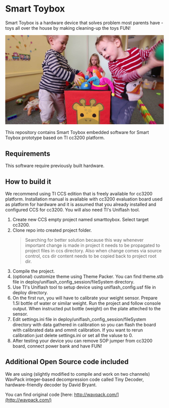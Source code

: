 Smart Toybox
============

Smart Toybox is a hardware device that solves problem most parents have - toys all over the house by making cleaning-up the toys FUN!

![Kids will love to clean-up their toys!](docs/smart-toybox.jpg)

This repository contains Smart Toybox embedded software for Smart Toybox prototype based on TI cc3200 platform.

Requirements
------------
This software require previously built hardware.

How to build it
---------------
We recommend using TI CCS edition that is freely available for cc3200 platform. Installation manual is available with cc3200 evaluation board used as platform
for hardware and it is assumed that you already installed and configured CCS
for cc3200. You will also need TI's Uniflash tool.

1.  Create new CCS empty project named smarttoybox. Select target cc3200.
2.  Clone repo into created project folder.
    > Searching for better solution because this way whenever important change is made in project
    > it needs to be propagated to project files in ccs directory.
    > Also when change comes via source control, ccs dir content needs to be copied back to project root dir.
3.  Compile the project.
4.  (optional) customize theme using Theme Packer. You can find theme.stb file in
    deploy/uniflash_config_session/fileSystem directory.
5.  Use TI's Uniflash tool to setup device using uniflash_config.usf file in
    deploy directory.
6.  On the first run, you will have to calibrate your weight sensor.
    Prepare 1.5l bottle of water or similar weight. Run the project and follow console output. When instructed put bottle (weight) on the plate atteched
    to the sensor.
7.  Edit settings.ini file in deploy/uniflash_config_session/fileSystem directory
    with data gathered in calibration so you can flash the board with calibrated data and ommit calibration. If you want to rerun calibration just delete settings.ini or set all the valuse to 0.
8.  After testing your device you can remove SOP jumper from cc3200 board,
    connect power bank and have FUN!

Additional Open Source code included
------------------------------------

We are using (slightly modified to compile and work on two channels) WavPack integer-based decompression code called Tiny Decoder, hardware-friendly decoder
by David Bryant.

You can find original code [here: http://wavpack.com/](http://wavpack.com/)
